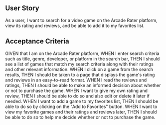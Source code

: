 ## User Story

As a user, I want to search for a video game on the Arcade Rater platform,
view its rating and reviews, and be able to add it to my favorites list.

## Acceptance Criteria

GIVEN that I am on the Arcade Rater platform,
WHEN I enter search criteria such as title, genre, developer, or platform in the search bar,
THEN I should see a list of games that match my search criteria along with their ratings and other relevant information.
WHEN I click on a game from the search results,
THEN I should be taken to a page that displays the game's rating and reviews in an easy-to-read format.
WHEN I read the reviews and ratings,
THEN I should be able to make an informed decision about whether or not to purchase the game.
WHEN I want to give my own rating and review,
THEN I should be able to do so and also edit or delete it later if needed.
WHEN I want to add a game to my favorites list,
THEN I should be able to do so by clicking on the "Add to Favorites" button.
WHEN I want to view my favorite games and their ratings and reviews later,
THEN I should be able to do so to help me decide whether or not to purchase the game.
